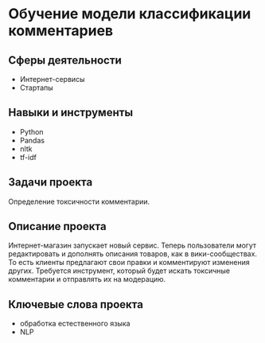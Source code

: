 # Обучение модели классификации комментариев

## Сферы деятельности
- Интернет-сервисы
- Стартапы

## Навыки и инструменты
- Python
- Pandas
- nltk
- tf-idf

## Задачи проекта
Определение токсичности комментарии.

## Описание проекта
Интернет-магазин запускает новый сервис. Теперь пользователи могут редактировать и дополнять описания товаров, как в вики-сообществах. То есть клиенты предлагают свои правки и комментируют изменения других. Требуется инструмент, который будет искать токсичные комментарии и отправлять их на модерацию.

## Ключевые слова проекта
- обработка естественного языка
- NLP